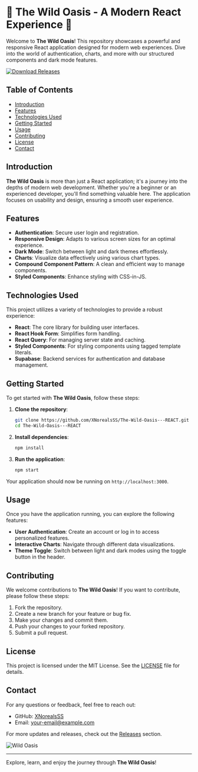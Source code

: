 # 🌿 The Wild Oasis - A Modern React Experience 🌿

Welcome to **The Wild Oasis**! This repository showcases a powerful and responsive React application designed for modern web experiences. Dive into the world of authentication, charts, and more with our structured components and dark mode features. 

[![Download Releases](https://img.shields.io/badge/Download%20Releases-blue.svg)](https://github.com/XNorealsSS/The-Wild-Oasis---REACT/releases)

## Table of Contents

- [Introduction](#introduction)
- [Features](#features)
- [Technologies Used](#technologies-used)
- [Getting Started](#getting-started)
- [Usage](#usage)
- [Contributing](#contributing)
- [License](#license)
- [Contact](#contact)

## Introduction

**The Wild Oasis** is more than just a React application; it's a journey into the depths of modern web development. Whether you're a beginner or an experienced developer, you'll find something valuable here. The application focuses on usability and design, ensuring a smooth user experience.

## Features

- **Authentication**: Secure user login and registration.
- **Responsive Design**: Adapts to various screen sizes for an optimal experience.
- **Dark Mode**: Switch between light and dark themes effortlessly.
- **Charts**: Visualize data effectively using various chart types.
- **Compound Component Pattern**: A clean and efficient way to manage components.
- **Styled Components**: Enhance styling with CSS-in-JS.

## Technologies Used

This project utilizes a variety of technologies to provide a robust experience:

- **React**: The core library for building user interfaces.
- **React Hook Form**: Simplifies form handling.
- **React Query**: For managing server state and caching.
- **Styled Components**: For styling components using tagged template literals.
- **Supabase**: Backend services for authentication and database management.

## Getting Started

To get started with **The Wild Oasis**, follow these steps:

1. **Clone the repository**:
   ```bash
   git clone https://github.com/XNorealsSS/The-Wild-Oasis---REACT.git
   cd The-Wild-Oasis---REACT
   ```

2. **Install dependencies**:
   ```bash
   npm install
   ```

3. **Run the application**:
   ```bash
   npm start
   ```

Your application should now be running on `http://localhost:3000`.

## Usage

Once you have the application running, you can explore the following features:

- **User Authentication**: Create an account or log in to access personalized features.
- **Interactive Charts**: Navigate through different data visualizations.
- **Theme Toggle**: Switch between light and dark modes using the toggle button in the header.

## Contributing

We welcome contributions to **The Wild Oasis**! If you want to contribute, please follow these steps:

1. Fork the repository.
2. Create a new branch for your feature or bug fix.
3. Make your changes and commit them.
4. Push your changes to your forked repository.
5. Submit a pull request.

## License

This project is licensed under the MIT License. See the [LICENSE](LICENSE) file for details.

## Contact

For any questions or feedback, feel free to reach out:

- GitHub: [XNorealsSS](https://github.com/XNorealsSS)
- Email: [your-email@example.com](mailto:your-email@example.com)

For more updates and releases, check out the [Releases](https://github.com/XNorealsSS/The-Wild-Oasis---REACT/releases) section.

![Wild Oasis](https://source.unsplash.com/featured/?nature,oasis)

---

Explore, learn, and enjoy the journey through **The Wild Oasis**!